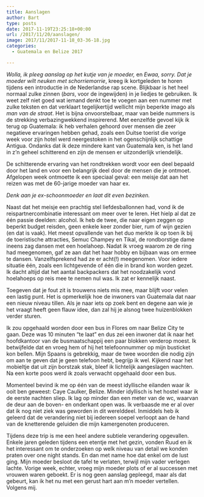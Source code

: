 ```yaml
---
title: Aanslagen
author: Bart
type: posts
date: 2017-11-19T23:25:18+00:00
url: /2017/11/20/aanslagen/
image: 2017/11/2017-11-18_03-36-18.jpg
categories:
  - Guatemala en Belize 2017

---
```

_Wolla, ik pleeg aanslag op het kutje van je moeder,_ en _Ewaa, sorry. Dat je moeder wilt neuken met schorriemorrie_, kreeg ik kortgeleden te horen tijdens een introductie in de Nederlandse rap scene. Blijkbaar is het heel normaal zulke zinnen (_bars_, voor de ingewijden) in je liedjes te gebruiken. Ik weet zelf niet goed wat iemand denkt toe te voegen aan een nummer met zulke teksten en dat verklaart tegelijkertijd wellicht mijn beperkte imago als _man van de straat_. Het is bijna onvoorstelbaar, maar van beide nummers is de strekking verbazingwekkend inspirerend. Met eenzelfde gevoel kijk ik terug op Guatemala: ik heb verhalen gehoord over mensen die zeer negatieve ervaringen hebben gehad, zoals een Duitse toerist die vorige week voor zijn hotel werd neergestoken in het ogenschijnlijk schattige Antigua. Ondanks dat ik deze mindere kant van Guatemala ken, is het land in z&#8217;n geheel schitterend en zijn de mensen er uitzonderlijk vriendelijk.

De schitterende ervaring van het rondtrekken wordt voor een deel bepaald door het land en voor een belangrijk deel door de mensen die je ontmoet. Afgelopen week ontmoette ik een speciaal geval: een meisje dat aan het reizen was met de 60-jarige moeder van haar ex.

_Denk aan je ex-schoonmoeder en laat dit even bezinken._

Naast dat het meisje een prachtig stel liefdesballonnen had, vond ik de reispartnercombinatie interessant om meer over te leren. Het hielp al dat ze één passie deelden: alcohol. Ik heb de twee, die naar eigen zeggen op beperkt budget reisden, geen enkele keer zonder bier, rum of wijn gezien (en dat is vaak). Het meest opvallende van het duo merkte ik op toen ik bij de toeristische attracties, Semuc Champey en Tikal, de rondborstige dame ineens zag dansen met een hoelahoep. Nadat ik vroeg waarom ze de ring had meegenomen, gaf ze aan dat het haar hobby en bijbaan was om ermee te dansen. Vanzelfsprekend had ze er acht(!) meegenomen. Voor iedere situatie één, zoals een lichtgevende of één die in brand kon worden gezet. Ik dacht altijd dat het aantal backpackers dat het noodzakelijk vond hoelahoeps op reis mee te nemen nul was. Ik zat er kennelijk naast.

Toegeven dat je fout zit is trouwens niets mis mee, maar blijft voor velen een lastig punt. Het is opmerkelijk hoe de inwoners van Guatemala dat naar een nieuw niveau tillen. Als je naar iets op zoek bent en degene aan wie je het vraagt heeft geen flauw idee, dan zal hij je alsnog twee huizenblokken verder sturen.

Ik zou opgehaald worden door een bus in Flores om naar Belize City te gaan. Deze was 10 minuten &#8220;te laat&#8221; en dus zei een inwoner dat ik naar het hoofdkantoor van de busmaatschappij een paar blokken verderop moest. Ik betwijfelde dat en vroeg hem of hij het telefoonnummer op mijn busticket kon bellen. Mijn Spaans is gebrekkig, maar de twee woorden die nodig zijn om aan te geven dat je geen telefoon hebt, begrijp ik wel. Kijkend naar het mobieltje dat uit zijn borstzak stak, bleef ik lichtelijk aangeslagen wachten. Na een korte poos werd ik zoals verwacht opgehaald door een bus.

Momenteel bevind ik me op één van de meest idyllische eilanden waar ik ooit ben geweest: Caye Caulker, Belize. Minder idyllisch is het hostel waar ik de eerste nachten sliep. Ik lag op minder dan een meter van de wc, waarvan de deur aan de boven- en onderkant open was. Ik verbaasde me er al over dat ik nog niet ziek was geworden in dit werelddeel. Inmiddels heb ik geleerd dat de verandering niet bij iedereen soepel verloopt aan de hand van de knetterende geluiden die mijn kamergenoten produceren.

Tijdens deze trip is me een heel andere subtiele verandering opgevallen. Enkele jaren geleden tijdens een etentje met het gezin, vonden Ruud en ik het interessant om te onderzoeken op welk niveau van detail we konden praten over one night stands. En dan met name hoe dat enkel om de lust ging. Mijn moeder besloot de tafel te verlaten, terwijl mijn vader verlegen lachte. Vorige week, echter, vroeg mijn moeder plots of er al successen met vrouwen waren geboekt. Er is nog geen aanslag gepleegd, maar als dat gebeurt, kan ik het nu met een gerust hart aan m&#8217;n moeder vertellen. Volgens mij.
